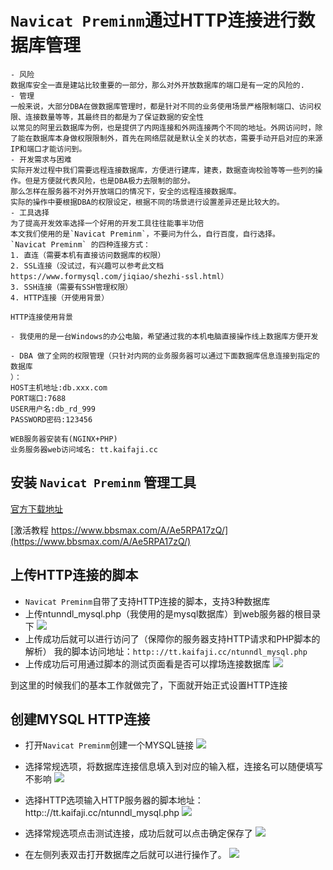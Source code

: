 # `Navicat Preminm`通过HTTP连接进行数据库管理
```text
- 风险
数据库安全一直是建站比较重要的一部分，那么对外开放数据库的端口是有一定的风险的.
- 管理
一般来说，大部分DBA在做数据库管理时，都是针对不同的业务使用场景严格限制端口、访问权限、连接数量等等，其最终目的都是为了保证数据的安全性
以常见的阿里云数据库为例，也是提供了内网连接和外网连接两个不同的地址。外网访问时，除了能在数据库本身做权限限制外，首先在网络层就是默认全关的状态，需要手动开启对应的来源IP和端口才能访问到。
- 开发需求与困难
实际开发过程中我们需要远程连接数据库，方便进行建库，建表，数据查询校验等等一些列的操作。但是方便就代表风险，也是DBA极力去限制的部分。
那么怎样在服务器不对外开放端口的情况下，安全的远程连接数据库。
实际的操作中要根据DBA的权限设定，根据不同的场景进行设置差异还是比较大的。
- 工具选择
为了提高开发效率选择一个好用的开发工具往往能事半功倍
本文我们使用的是`Navicat Preminm`，不要问为什么，自行百度，自行选择。
`Navicat Preminm` 的四种连接方式：
1. 直连（需要本机有直接访问数据库的权限）
2. SSL连接（没试过，有兴趣可以参考此文档https://www.formysql.com/jiqiao/shezhi-ssl.html） 
3. SSH连接（需要有SSH管理权限）
4. HTTP连接（开使用背景）
```

```text
HTTP连接使用背景

- 我使用的是一台Windows的办公电脑，希望通过我的本机电脑直接操作线上数据库方便开发

- DBA 做了全网的权限管理（只针对内网的业务服务器可以通过下面数据库信息连接到指定的数据库
）：
HOST主机地址:db.xxx.com
PORT端口:7688
USER用户名:db_rd_999
PASSWORD密码:123456

WEB服务器安装有(NGINX+PHP)
业务服务器web访问域名: tt.kaifaji.cc
```

## 安装 `Navicat Preminm` 管理工具

[官方下载地址](https://www.navicat.com.cn/download/navicat-premium)

[激活教程 https://www.bbsmax.com/A/Ae5RPA17zQ/](https://www.bbsmax.com/A/Ae5RPA17zQ/)

## 上传HTTP连接的脚本
- `Navicat Preminm`自带了支持HTTP连接的脚本，支持3种数据库
- 上传ntunndl_mysql.php（我使用的是mysql数据库）到web服务器的根目录下
![](./source/http1.png)
- 上传成功后就可以进行访问了（保障你的服务器支持HTTP请求和PHP脚本的解析）
  我的脚本访问地址：`http:://tt.kaifaji.cc/ntunndl_mysql.php`
- 上传成功后可用通过脚本的测试页面看是否可以撑场连接数据库
![](./source/http2.png)

到这里的时候我们的基本工作就做完了，下面就开始正式设置HTTP连接

## 创建MYSQL HTTP连接
- 打开`Navicat Preminm`创建一个MYSQL链接
![](./source/http4.png)

- 选择常规选项，将数据库连接信息填入到对应的输入框，连接名可以随便填写不影响
![](./source/http5.png)

- 选择HTTP选项输入HTTP服务器的脚本地址：http:://tt.kaifaji.cc/ntunndl_mysql.php
![](./source/http3.png)

- 选择常规选项点击测试连接，成功后就可以点击确定保存了
![](./source/http6.png)

- 在左侧列表双击打开数据库之后就可以进行操作了。
![](./source/http7.png)
